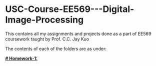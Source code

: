 # USC-Course-EE569---Digital-Image-Processing

This contains all my assignments and projects done as a part of EE569 coursework taught by Prof. C.C. Jay Kuo

The contents of each of the folders are as under:

<b><u># Homework-1:</u></b>
